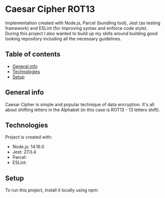# Caesar Cipher ROT13 
Implementation created with Node.js, Parcel (bundling tool), Jest (as testing framework) and ESLint (for improving syntax and enforce code style).
During this project I also wanted to build up my skills around building good looking repository including all the necessary guidelines.

## Table of contents
* [General info](#general-info)
* [Technologies](#technologies)
* [Setup](#setup)
## General info 
Caesar Cipher is simple and popular technique of data encryption.
It's all about shifting letters in the Alphabet (in this case is ROT13 - 13 letters shift).

## Technologies
Project is created with:
* Node.js: 14.16.0
* Jest: 27.0.4
* Parcel: 
* ESLint: 
## Setup
To run this project, install it locally using npm:

